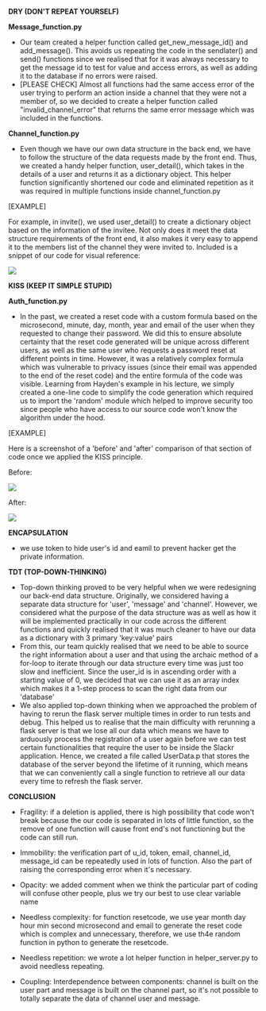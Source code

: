**DRY (DON'T REPEAT YOURSELF)**

**Message\_function.py**

- Our team created a helper function called get\_new\_message\_id() and add\_message(). This avoids us repeating the code in the sendlater() and send() functions since we realised that for it was always necessary to get the message id to test for value and access errors, as well as adding it to the database if no errors were raised.
- [PLEASE CHECK] Almost all functions had the same access error of the user trying to perform an action inside a channel that they were not a member of, so we decided to create a helper function called "invalid\_channel\_error" that returns the same error message which was included in the functions.

**­Channel\_function.py**

- Even though we have our own data structure in the back end, we have to follow the structure of the data requests made by the front end. Thus, we created a handy helper function, user\_detail(), which takes in the details of a user and returns it as a dictionary object. This helper function significantly shortened our code and eliminated repetition as it was required in multiple functions inside channel\_function.py

[EXAMPLE]

For example, in invite(), we used user\_detail() to create a dictionary object based on the information of the invitee. Not only does it meet the data structure requirements of the front end, it also makes it very easy to append it to the members list of the channel they were invited to. Included is a snippet of our code for visual reference:

![](https://i.ibb.co/nDB4xPT/1.png)


**KISS (KEEP IT SIMPLE STUPID)**

**Auth\_function.py**

- In the past, we created a reset code with a custom formula based on the microsecond, minute, day, month, year and email of the user when they requested to change their password. We did this to ensure absolute certainty that the reset code generated will be unique across different users, as well as the same user who requests a password reset at different points in time. However, it was a relatively complex formula which was vulnerable to privacy issues (since their email was appended to the end of the reset code) and the entire formula of the code was visible. Learning from Hayden's example in his lecture, we simply created a one-line code to simplify the code generation which required us to import the 'random' module which helped to improve security too since people who have access to our source code won't know the algorithm under the hood.

[EXAMPLE]

Here is a screenshot of a 'before' and 'after' comparison of that section of code once we applied the KISS principle.

Before:

![](https://i.ibb.co/vVw92wr/2.png[/img])



After:

![](https://i.ibb.co/kXFNB7d/3.png[/img])


**ENCAPSULATION**

- we use token to hide user's id and eamil to prevent hacker get the private information. 

**TDT (TOP-DOWN-THINKING)**

- Top-down thinking proved to be very helpful when we were redesigning our back-end data structure. Originally, we considered having a separate data structure for 'user', 'message' and 'channel'. However, we considered what the purpose of the data structure was as well as how it will be implemented practically in our code across the different functions and quickly realised that it was much cleaner to have our data as a dictionary with 3 primary 'key:value' pairs
- From this, our team quickly realised that we need to be able to source the right information about a user and that using the archaic method of a for-loop to iterate through our data structure every time was just too slow and inefficient. Since the user\_id is in ascending order with a starting value of 0, we decided that we can use it as an array index which makes it a 1-step process to scan the right data from our 'database'
- We also applied top-down thinking when we approached the problem of having to rerun the flask server multiple times in order to run tests and debug. This helped us to realise that the main difficulty with rerunning a flask server is that we lose all our data which means we have to arduously process the registration of a user again before we can test certain functionalities that require the user to be inside the Slackr application. Hence, we created a file called UserData.p that stores the database of the server beyond the lifetime of it running, which means that we can conveniently call a single function to retrieve all our data every time to refresh the flask server.

****CONCLUSION****


- Fragility: if a deletion is applied,  there is high possibility that code won't break because the our code is separated in lots of little function, so the remove of one function will cause front end's not functioning but the code can still run.

- Immobility: the verification part of u\_id, token, email, channel\_id, message\_id can be repeatedly used in lots of function. Also the part of raising the corresponding error when it's necessary.

- Opacity: we added comment when we think the particular part of coding will confuse other people, plus we try our best to use clear variable name

- Needless complexity:  for function resetcode, we use year month day hour min second microsecond and email to generate the reset code which is complex and unnecessary, therefore, we use th4e random function in python to generate the resetcode.

- Needless repetition: we wrote a lot helper function in helper\_server.py to avoid needless repeating.

- Coupling: Interdependence between components: channel is built on the user part and message is built on the channel part, so it's not possible to totally separate the data of channel user and message.
